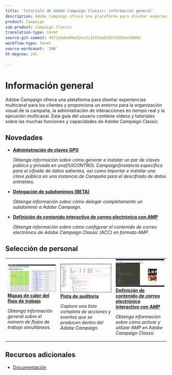 ```yaml
---
title: 'Tutorials de Adobe Campaign Classic: información general'
description: Adobe Campaign ofrece una plataforma para diseñar experiencias multicanal para los clientes y proporciona un entorno para la organización visual de la campaña, la administración de interacciones en tiempo real y la ejecución multicanal. Esta guía del usuario contiene vídeos y tutoriales sobre las numerosas funciones y funcionalidades de Adobe Campaign Standard.
product: Campaign
sub-product: Campaign Classic
translation-type: tm+mt
source-git-commit: 94732bded09a52ec5c15f6da5205f265b4e3089d
workflow-type: tm+mt
source-wordcount: '246'
ht-degree: 24%

---
```



# Información general

Adobe Campaign ofrece una plataforma para diseñar experiencias multicanal para los clientes y proporciona un entorno para la organización visual de la campaña, la administración de interacciones en tiempo real y la ejecución multicanal. Esta guía del usuario contiene vídeos y tutoriales sobre las muchas funciones y capacidades de Adobe Campaign Classic.

## Novedades

* **[Administración de claves GPG](/help/acc/monitoring-campaign-classic/control-panel/gpg-key-management/gpg-key-management-overview.md)**

   *Obtenga información sobre cómo generar e instalar un par de claves pública y privada en una[!UICONTROL Campaign]instancia específica para el cifrado de datos salientes, así como importar e instalar una clave pública en una instancia de Campaña para el descifrado de datos entrantes.*

* **[Delegación de subdominios (BETA)](/help/acc/monitoring-campaign-classic/control-panel/subdomain-delegation.md)**

   *Obtenga información sobre cómo delegar completamente un subdominio a Adobe Campaign.*

* **[Definición de contenido interactivo de correo electrónico con AMP](/help/acc/sending-messages/email-channel/defining-interactive-email-content-with-amp.md)**

   *Obtenga información sobre cómo configurar el contenido de correo electrónico de Adobe Campaign Classic (ACC) en formato AMP.*

## Selección de personal

<table>
<tr>
  <td>
    <a href="./monitoring-campaign-classic/workflow-heatmap.md">
      <img alt="Mapas de calor del flujo de trabajo (vídeo)" src="./assets/workflow-heatmap.png"/>
    </a>
    <div>
      <a href="./monitoring-campaign-classic/workflow-heatmap.md">
    <strong>Mapas de calor del flujo de trabajo</strong>
    </a>
    </div>
    <p>
    <em>Obtenga información general sobre el número de flujos de trabajo simultáneos.</em>
    <p>
  </td>
   <td>
    <a href="./monitoring-campaign-classic/audit-trail.md">
      <img alt="Pista de auditoría (vídeo)" src="./assets/acc-audit-trail-thumb.png" />
    </a>
    <div>
      <a href="./monitoring-campaign-classic/audit-trail.md">
    <strong>Pista de auditoría</strong>
    </a>
    </div> 
    <p>
    <em>Capture una lista completa de acciones y eventos que se producen dentro del Adobe Campaign.</em>
    <p>
  </td>
  <td>
    <a href="./sending-messages/email-channel/defining-interactive-email-content-with-amp.md">
      <img alt="Definición de contenido de correo electrónico interactivo con AMP (vídeo)" src="./assets/29940.png" />
    </a>
    <div>
      <a href="./sending-messages/email-channel/defining-interactive-email-content-with-amp.md">
    <strong>Definición de contenido de correo electrónico interactivo con AMP</strong>
    </a>
    </div>
    <p>
    <em>Obtenga información sobre cómo activar y utilizar AMP en Adobe Campaign Classic </em>
    <p>
  </td>
</tr>
</table>

## Recursos adicionales

* [Documentación](https://docs.campaign.adobe.com/doc/AC/en/PTF_Starting_with_Adobe_Campaign_About_Adobe_Campaign_Classic.html)
